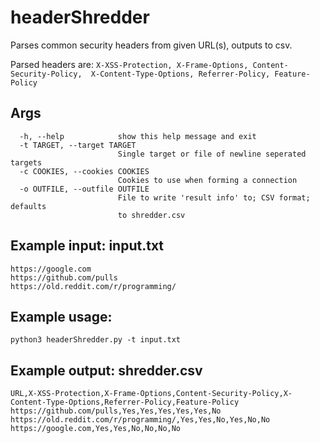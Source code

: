 # headerShredder
Parses common security headers from given URL(s), outputs to csv.

Parsed headers are:
`X-XSS-Protection, X-Frame-Options, Content-Security-Policy, 
X-Content-Type-Options, Referrer-Policy, Feature-Policy`

## Args
```
  -h, --help            show this help message and exit
  -t TARGET, --target TARGET
                        Single target or file of newline seperated targets
  -c COOKIES, --cookies COOKIES
                        Cookies to use when forming a connection
  -o OUTFILE, --outfile OUTFILE
                        File to write 'result info' to; CSV format; defaults
                        to shredder.csv
```

## Example input: input.txt
```
https://google.com
https://github.com/pulls
https://old.reddit.com/r/programming/
```

## Example usage:
`python3 headerShredder.py -t input.txt`

## Example output: shredder.csv
```
URL,X-XSS-Protection,X-Frame-Options,Content-Security-Policy,X-Content-Type-Options,Referrer-Policy,Feature-Policy
https://github.com/pulls,Yes,Yes,Yes,Yes,Yes,No
https://old.reddit.com/r/programming/,Yes,Yes,No,Yes,No,No
https://google.com,Yes,Yes,No,No,No,No
```
